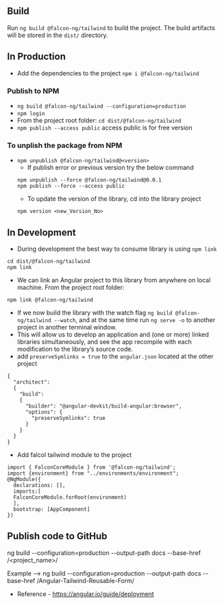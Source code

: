 ## Build
Run `ng build @falcon-ng/tailwind` to build the project. The build artifacts will be stored in the `dist/` directory.

## In Production

- Add the dependencies to the project `npm i @falcon-ng/tailwind`
### Publish to NPM
- `ng build @falcon-ng/tailwind --configuration=production`
- `npm login`
- From the project root folder: `cd dist/@falcon-ng/tailwind`
- `npm publish --access public` access public is for free version
### To unplish the package from NPM
- `npm unpublish @falcon-ng/tailwind@<version>`
  - If publish error or previous version try the below command
  ```
  npm unpublish --force @falcon-ng/tailwind@0.0.1
  npm publish --force --access public
  ```
  - To update the version of the library, cd into the library project
  ```
  npm version <new_Version_No>
    ```

## In Development

- During development the best way to consume library is using `npm link`
```
cd dist/@falcon-ng/tailwind
npm link
```
- We can link an Angular project to this library from anywhere on local machine. From the project root folder:
```
npm link @falcon-ng/tailwind
```
- If we now build the library with the watch flag `ng build @falcon-ng/tailwind --watch`, and at the same time run `ng serve -o` to another project in another terminal window.
- This will allow us to develop an application and (one or more) linked libraries simultaneously, and see the app recompile with each modification to the library’s source code.
- add `preserveSymlinks = true` to the `angular.json` located at the other project
```
{
  "architect":
  {
    "build":
    {
      "builder": "@angular-devkit/build-angular:browser",
      "options": {
        "preserveSymlinks": true
      }
    }
  }
}
```
- Add falcol tailwind module to the project
```
import { FalconCoreModule } from '@falcon-ng/tailwind';
import {environment} from "../environments/environment";
@NgModule({
  declarations: [],
  imports:[
  FalconCoreModule.forRoot(environment)
  ],
  bootstrap: [AppComponent]
})
```

## Publish code to GitHub

ng build --configuration=production --output-path docs --base-href /<project_name>/

Example --> ng build --configuration=production --output-path docs --base-href /Angular-Tailwind-Reusable-Form/

- Reference - https://angular.io/guide/deployment